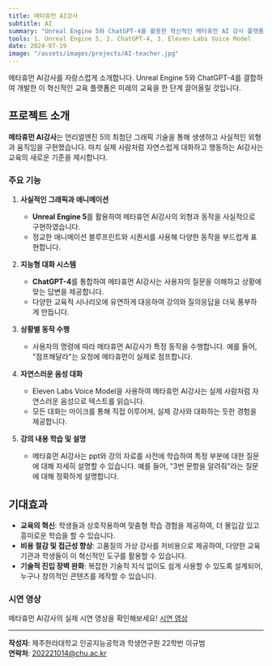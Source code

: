 ```yaml
---
title: 메타휴먼 AI강사
subtitle: AI
summary: "Unreal Engine 5와 ChatGPT-4를 활용한 혁신적인 메타휴먼 AI 강사 플랫폼"
tools: 1. Unreal Engine 5, 2. ChatGPT-4, 3. Eleven Labs Voice Model
date: 2024-07-19
image: "/assets/images/projects/AI-teacher.jpg"
---
```


메타휴먼 AI강사를 자랑스럽게 소개합니다. Unreal Engine 5와 ChatGPT-4를 결합하여 개발한 이 혁신적인 교육 플랫폼은 미래의 교육을 한 단계 끌어올릴 것입니다.

## 프로젝트 소개

**메타휴먼 AI강사**는 언리얼엔진 5의 최첨단 그래픽 기술을 통해 생생하고 사실적인 외형과 움직임을 구현했습니다. 마치 실제 사람처럼 자연스럽게 대화하고 행동하는 AI강사는 교육의 새로운 기준을 제시합니다.

### 주요 기능

1. **사실적인 그래픽과 애니메이션**

   - **Unreal Engine 5**를 활용하여 메타휴먼 AI강사의 외형과 동작을 사실적으로 구현하였습니다.
   - 정교한 애니메이션 블루프린트와 시퀀서를 사용해 다양한 동작을 부드럽게 표현합니다.

2. **지능형 대화 시스템**

   - **ChatGPT-4**를 통합하여 메타휴먼 AI강사는 사용자의 질문을 이해하고 상황에 맞는 답변을 제공합니다.
   - 다양한 교육적 시나리오에 유연하게 대응하여 강의와 질의응답을 더욱 풍부하게 만듭니다.

3. **상황별 동작 수행**

   - 사용자의 명령에 따라 메타휴먼 AI강사가 특정 동작을 수행합니다. 예를 들어, "점프해달라"는 요청에 메타휴먼이 실제로 점프합니다.

4. **자연스러운 음성 대화**

   - Eleven Labs Voice Model을 사용하여 메타휴먼 AI강사는 실제 사람처럼 자연스러운 음성으로 텍스트를 읽습니다.
   - 모든 대화는 마이크를 통해 직접 이루어져, 실제 강사와 대화하는 듯한 경험을 제공합니다.

5. **강의 내용 학습 및 설명**
   - 메타휴먼 AI강사는 ppt와 강의 자료를 사전에 학습하여 특정 부분에 대한 질문에 대해 자세히 설명할 수 있습니다. 예를 들어, "3번 문항을 알려줘"라는 질문에 대해 정확하게 설명합니다.

## 기대효과

- **교육의 혁신**: 학생들과 상호작용하며 맞춤형 학습 경험을 제공하여, 더 몰입감 있고 흥미로운 학습을 할 수 있습니다.
- **비용 절감 및 접근성 향상**: 고품질의 가상 강사를 저비용으로 제공하여, 다양한 교육 기관과 학생들이 이 혁신적인 도구를 활용할 수 있습니다.
- **기술적 진입 장벽 완화**: 복잡한 기술적 지식 없이도 쉽게 사용할 수 있도록 설계되어, 누구나 창의적인 콘텐츠를 제작할 수 있습니다.

### 시연 영상

메타휴먼 AI강사의 실제 시연 영상을 확인해보세요!
[시연 영상](/assets/images/projects/AI-teacher.mp4)

---

**작성자**: 제주한라대학교 인공지능공학과 학생연구원 22학번 이규범  
**연락처**: [202221014@chu.ac.kr](mailto:202221014@chu.ac.kr)
